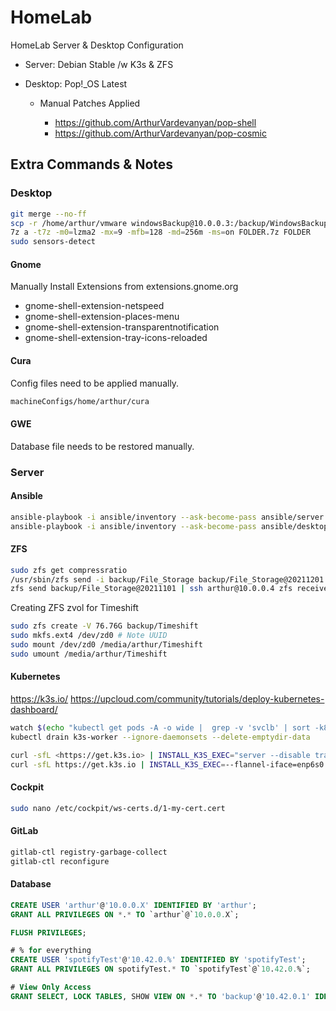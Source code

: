 # HomeLab

HomeLab Server & Desktop Configuration

- Server: Debian Stable /w K3s & ZFS
- Desktop: Pop!_OS Latest

  - Manual Patches Applied

    - <https://github.com/ArthurVardevanyan/pop-shell>
    - <https://github.com/ArthurVardevanyan/pop-cosmic>

## Extra Commands & Notes

### Desktop

```bash
git merge --no-ff
scp -r /home/arthur/vmware windowsBackup@10.0.0.3:/backup/WindowsBackup/vmware
7z a -t7z -m0=lzma2 -mx=9 -mfb=128 -md=256m -ms=on FOLDER.7z FOLDER
sudo sensors-detect
```

#### Gnome

Manually Install Extensions from extensions.gnome.org

- gnome-shell-extension-netspeed
- gnome-shell-extension-places-menu
- gnome-shell-extension-transparentnotification
- gnome-shell-extension-tray-icons-reloaded

#### Cura

Config files need to be applied manually.

```bash
machineConfigs/home/arthur/cura
```

#### GWE

Database file needs to be restored manually.

### Server

#### Ansible

```bash
ansible-playbook -i ansible/inventory --ask-become-pass ansible/server.yaml --ask-pass --check
ansible-playbook -i ansible/inventory --ask-become-pass ansible/desktop.yaml --ask-pass --check
```

#### ZFS

```bash
sudo zfs get compressratio
/usr/sbin/zfs send -i backup/File_Storage backup/File_Storage@20211201 | pv | ssh arthur@10.0.0.4 /usr/sbin/zfs receive -F backup/File_Storage
zfs send backup/File_Storage@20211101 | ssh arthur@10.0.0.4 zfs receive -F backup/File_Storage
```

Creating ZFS zvol for Timeshift

```bash
sudo zfs create -V 76.76G backup/Timeshift
sudo mkfs.ext4 /dev/zd0 # Note UUID
sudo mount /dev/zd0 /media/arthur/Timeshift
sudo umount /media/arthur/Timeshift
```

#### Kubernetes

<https://k3s.io/> <https://upcloud.com/community/tutorials/deploy-kubernetes-dashboard/>

```bash
watch $(echo "kubectl get pods -A -o wide |  grep -v 'svclb' | sort -k8 -r")
kubectl drain k3s-worker --ignore-daemonsets --delete-emptydir-data

curl -sfL <https://get.k3s.io> | INSTALL_K3S_EXEC="server --disable traefik --flannel-iface=enp1s0 --kubelet-arg system-reserved=cpu=250m,memory=250M --kubelet-arg kube-reserved=cpu=250m,memory=200M" INSTALL_K3S_CHANNEL=latest sh
curl -sfL https://get.k3s.io | INSTALL_K3S_EXEC=--flannel-iface=enp6s0 K3S_URL=https://10.0.0.3:6443 K3S_TOKEN=$K3S_TOKEN INSTALL_K3S_CHANNEL=latest sh -
```

#### Cockpit

```bash
sudo nano /etc/cockpit/ws-certs.d/1-my-cert.cert
```

#### GitLab

```bash
gitlab-ctl registry-garbage-collect
gitlab-ctl reconfigure
```

#### Database

```sql
CREATE USER 'arthur'@'10.0.0.X' IDENTIFIED BY 'arthur';
GRANT ALL PRIVILEGES ON *.* TO `arthur`@`10.0.0.X`;

FLUSH PRIVILEGES;

# % for everything
CREATE USER 'spotifyTest'@'10.42.0.%' IDENTIFIED BY 'spotifyTest';
GRANT ALL PRIVILEGES ON spotifyTest.* TO `spotifyTest`@`10.42.0.%`;

# View Only Access
GRANT SELECT, LOCK TABLES, SHOW VIEW ON *.* TO 'backup'@'10.42.0.1' IDENTIFIED BY 'backup';
```
